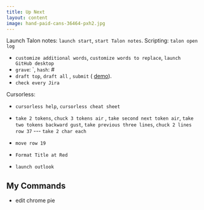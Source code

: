 ```yaml
---
title: Up Next
layout: content
image: hand-paid-cans-36464-pxh2.jpg
---
```


Launch Talon notes: `launch start`, `start Talon notes`.  Scripting: `talon open log`
- `customize additional words`, `customize words to replace`, `launch GitHub desktop` 
- `grave`: \`, `hash`: #
- `draft top`, `draft all` , `submit` ( [demo](https://www.youtube.com/watch?v=U6Q9qjSIVQg)).
- `check every Jira`

Cursorless:
- `cursorless help`, `cursorless cheat sheet`
- `take 2 tokens`, `chuck 3 tokens air` , `take second next token air`, `take two tokens backward gust`, `take previous three lines`, `chuck 2 lines row 37`
--- `take 2 char each`
- `move row 19`
- `Format Title at Red`

- `launch outlook`


## My Commands

- edit chrome pie
